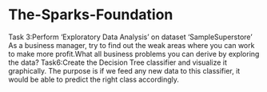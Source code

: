 # The-Sparks-Foundation
Task 3:Perform ‘Exploratory Data Analysis’ on dataset ‘SampleSuperstore’
As a business manager, try to find out the weak areas where you can work to make more profit.What all business problems you can derive by exploring the data?
Task6:Create the Decision Tree classifier and visualize it graphically.
The purpose is if we feed any new data to this classifier, it would be able to
predict the right class accordingly.
